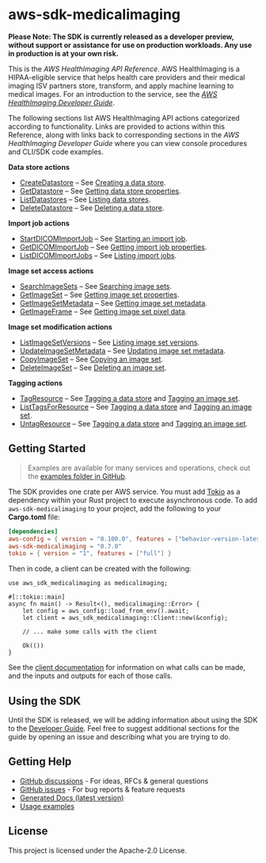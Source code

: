 # aws-sdk-medicalimaging

**Please Note: The SDK is currently released as a developer preview, without support or assistance for use
on production workloads. Any use in production is at your own risk.**

This is the _AWS HealthImaging API Reference_. AWS HealthImaging is a HIPAA-eligible service that helps health care providers and their medical imaging ISV partners store, transform, and apply machine learning to medical images. For an introduction to the service, see the [_AWS HealthImaging Developer Guide_](https://docs.aws.amazon.com/healthimaging/latest/devguide/what-is.html).

The following sections list AWS HealthImaging API actions categorized according to functionality. Links are provided to actions within this Reference, along with links back to corresponding sections in the _AWS HealthImaging Developer Guide_ where you can view console procedures and CLI/SDK code examples.

__Data store actions__
  - [CreateDatastore](https://docs.aws.amazon.com/healthimaging/latest/APIReference/API_CreateDatastore.html) – See [Creating a data store](https://docs.aws.amazon.com/healthimaging/latest/devguide/create-data-store.html).
  - [GetDatastore](https://docs.aws.amazon.com/healthimaging/latest/APIReference/API_GetDatastore.html) – See [Getting data store properties](https://docs.aws.amazon.com/healthimaging/latest/devguide/get-data-store.html).
  - [ListDatastores](https://docs.aws.amazon.com/healthimaging/latest/APIReference/API_ListDatastores.html) – See [Listing data stores](https://docs.aws.amazon.com/healthimaging/latest/devguide/list-data-stores.html).
  - [DeleteDatastore](https://docs.aws.amazon.com/healthimaging/latest/APIReference/API_DeleteDatastore.html) – See [Deleting a data store](https://docs.aws.amazon.com/healthimaging/latest/devguide/delete-data-store.html).

__Import job actions__
  - [StartDICOMImportJob](https://docs.aws.amazon.com/healthimaging/latest/APIReference/API_StartDICOMImportJob.html) – See [Starting an import job](https://docs.aws.amazon.com/healthimaging/latest/devguide/start-dicom-import-job.html).
  - [GetDICOMImportJob](https://docs.aws.amazon.com/healthimaging/latest/APIReference/API_GetDICOMImportJob.html) – See [Getting import job properties](https://docs.aws.amazon.com/healthimaging/latest/devguide/get-dicom-import-job.html).
  - [ListDICOMImportJobs](https://docs.aws.amazon.com/healthimaging/latest/APIReference/API_ListDICOMImportJobs.html) – See [Listing import jobs](https://docs.aws.amazon.com/healthimaging/latest/devguide/list-dicom-import-jobs.html).

__Image set access actions__
  - [SearchImageSets](https://docs.aws.amazon.com/healthimaging/latest/APIReference/API_SearchImageSets.html) – See [Searching image sets](https://docs.aws.amazon.com/healthimaging/latest/devguide/search-image-sets.html).
  - [GetImageSet](https://docs.aws.amazon.com/healthimaging/latest/APIReference/API_GetImageSet.html) – See [Getting image set properties](https://docs.aws.amazon.com/healthimaging/latest/devguide/get-image-set-properties.html).
  - [GetImageSetMetadata](https://docs.aws.amazon.com/healthimaging/latest/APIReference/API_GetImageSetMetadata.html) – See [Getting image set metadata](https://docs.aws.amazon.com/healthimaging/latest/devguide/get-image-set-metadata.html).
  - [GetImageFrame](https://docs.aws.amazon.com/healthimaging/latest/APIReference/API_GetImageFrame.html) – See [Getting image set pixel data](https://docs.aws.amazon.com/healthimaging/latest/devguide/get-image-frame.html).

__Image set modification actions__
  - [ListImageSetVersions](https://docs.aws.amazon.com/healthimaging/latest/APIReference/API_ListImageSetVersions.html) – See [Listing image set versions](https://docs.aws.amazon.com/healthimaging/latest/devguide/list-image-set-versions.html).
  - [UpdateImageSetMetadata](https://docs.aws.amazon.com/healthimaging/latest/APIReference/API_UpdateImageSetMetadata.html) – See [Updating image set metadata](https://docs.aws.amazon.com/healthimaging/latest/devguide/update-image-set-metadata.html).
  - [CopyImageSet](https://docs.aws.amazon.com/healthimaging/latest/APIReference/API_CopyImageSet.html) – See [Copying an image set](https://docs.aws.amazon.com/healthimaging/latest/devguide/copy-image-set.html).
  - [DeleteImageSet](https://docs.aws.amazon.com/healthimaging/latest/APIReference/API_DeleteImageSet.html) – See [Deleting an image set](https://docs.aws.amazon.com/healthimaging/latest/devguide/delete-image-set.html).

__Tagging actions__
  - [TagResource](https://docs.aws.amazon.com/healthimaging/latest/APIReference/API_TagResource.html) – See [Tagging a data store](https://docs.aws.amazon.com/healthimaging/latest/devguide/tag-list-untag-data-store.html) and [Tagging an image set](https://docs.aws.amazon.com/healthimaging/latest/devguide/tag-list-untag-image-set.html).
  - [ListTagsForResource](https://docs.aws.amazon.com/healthimaging/latest/APIReference/API_ListTagsForResource.html) – See [Tagging a data store](https://docs.aws.amazon.com/healthimaging/latest/devguide/tag-list-untag-data-store.html) and [Tagging an image set](https://docs.aws.amazon.com/healthimaging/latest/devguide/tag-list-untag-image-set.html).
  - [UntagResource](https://docs.aws.amazon.com/healthimaging/latest/APIReference/API_UntagResource.html) – See [Tagging a data store](https://docs.aws.amazon.com/healthimaging/latest/devguide/tag-list-untag-data-store.html) and [Tagging an image set](https://docs.aws.amazon.com/healthimaging/latest/devguide/tag-list-untag-image-set.html).

## Getting Started

> Examples are available for many services and operations, check out the
> [examples folder in GitHub](https://github.com/awslabs/aws-sdk-rust/tree/main/examples).

The SDK provides one crate per AWS service. You must add [Tokio](https://crates.io/crates/tokio)
as a dependency within your Rust project to execute asynchronous code. To add `aws-sdk-medicalimaging` to
your project, add the following to your **Cargo.toml** file:

```toml
[dependencies]
aws-config = { version = "0.100.0", features = ["behavior-version-latest"] }
aws-sdk-medicalimaging = "0.7.0"
tokio = { version = "1", features = ["full"] }
```

Then in code, a client can be created with the following:

```rust,no_run
use aws_sdk_medicalimaging as medicalimaging;

#[::tokio::main]
async fn main() -> Result<(), medicalimaging::Error> {
    let config = aws_config::load_from_env().await;
    let client = aws_sdk_medicalimaging::Client::new(&config);

    // ... make some calls with the client

    Ok(())
}
```

See the [client documentation](https://docs.rs/aws-sdk-medicalimaging/latest/aws_sdk_medicalimaging/client/struct.Client.html)
for information on what calls can be made, and the inputs and outputs for each of those calls.

## Using the SDK

Until the SDK is released, we will be adding information about using the SDK to the
[Developer Guide](https://docs.aws.amazon.com/sdk-for-rust/latest/dg/welcome.html). Feel free to suggest
additional sections for the guide by opening an issue and describing what you are trying to do.

## Getting Help

* [GitHub discussions](https://github.com/awslabs/aws-sdk-rust/discussions) - For ideas, RFCs & general questions
* [GitHub issues](https://github.com/awslabs/aws-sdk-rust/issues/new/choose) - For bug reports & feature requests
* [Generated Docs (latest version)](https://awslabs.github.io/aws-sdk-rust/)
* [Usage examples](https://github.com/awslabs/aws-sdk-rust/tree/main/examples)

## License

This project is licensed under the Apache-2.0 License.

